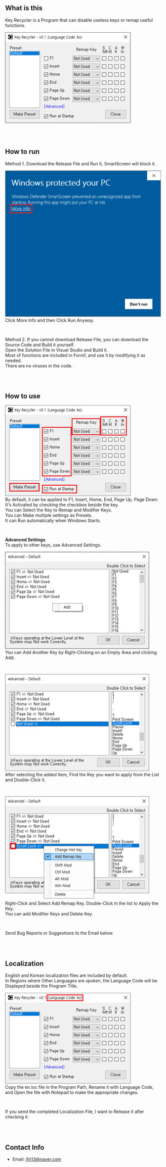 ## What is this
Key Recycler is a Program that can disable useless keys or remap useful functions.

![01](Images/01.png)

<br><br>

## How to run
Method 1. Download the Release File and Run it, SmartScreen will block it.

![smartscreen](Images/smartscreen.png)\
Click More Info and then Click Run Anyway.

<br>

Method 2. If you cannot download Release File, you can download the Source Code and Build it yourself.\
Open the Solution File in Visual Studio and Build it.\
Most of functions are included in Form1, and use it by modifying it as needed.\
There are no viruses in the code.

<br><br>

## How to use
![02](Images/02.png)\
By default, it can be applied to F1, Insert, Home, End, Page Up, Page Down.\
It's Activated by checking the checkbox beside the key.\
You can Select the Key to Remap and Modifier Keys.\
You can Make multiple settings as Presets.\
It can Run automatically when Windows Starts.

<br>

**Advanced Settings**\
To apply to other keys, use Advanced Settings.

![03](Images/03.png)\
You can Add Another Key by Right-Clicking on an Empty Area and clicking Add.

<br>

![04](Images/04.png)\
After selecting the added Item, Find the Key you want to apply from the List and Double-Click it.

<br>

![05](Images/05.png)\
Right-Click and Select Add Remap Key. Double-Click in the list to Apply the Key.\
You can add Modifier Keys and Delete Key.

<br>

Send Bug Reports or Suggestions to the Email below.

<br><br>

## Localization
English and Korean localization files are included by default.\
In Regions where Other Languages ​​are spoken, the Language Code will be Displayed beside the Program Title.

![06](Images/06.png)\
Copy the en.loc file in the Program Path, Rename it with Language Code, and Open the file with Notepad to make the appropriate changes.

<br>

If you send the completed Localization File, I want to Release it after checking it.

<br><br>

## Contact Info
* Email: jfri13@naver.com